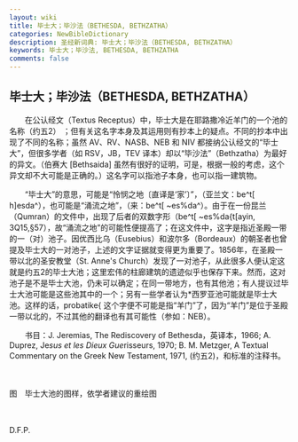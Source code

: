```yaml
---
layout: wiki
title: 毕士大；毕沙法（BETHESDA, BETHZATHA）
categories: NewBibleDictionary
description: 圣经新词典: 毕士大；毕沙法（BETHESDA, BETHZATHA）
keywords: 毕士大；毕沙法, BETHESDA, BETHZATHA
comments: false
---
```


## 毕士大；毕沙法（BETHESDA, BETHZATHA）

　　在公认经文（Textus Receptus）中，毕士大是在耶路撒冷近羊门的一个池的名称（约五2） ；但有关这名字本身及其运用则有抄本上的疑点。不同的抄本中出现了不同的名称；虽然 AV、RV、NASB、NEB 和 NIV 都接纳公认经文的“毕士大”，但很多学者（如 RSV，JB，TEV 译本）却以“毕沙法”（Bethzatha）为最好的异文。（伯赛大 [Bethsaida] 虽然有很好的证明，可是，根据一般的考虑，这个异文却不大可能是正确的。）这名字可以指池子本身，也可以指一建筑物。

　　“毕士大”的意思，可能是“怜悯之地〔直译是‘家’〕”，（亚兰文：be^t[ h]esda^），也可能是“涌流之地”，（来：be^t[ ~es%da^）。由于在一份昆兰（Qumran）的文件中，出现了后者的双数字形（be^t[ ~es%da{t[ayin, 3Q15,§57），故“涌流之地”的可能性便提高了；在这文件中，这字是指近圣殿一带的一（对）池子。因优西比乌（Eusebius）和波尔多（Bordeaux）的朝圣者也曾提及毕士大的一对池子，上述的文字证据就变得更为重要了。1856年，在圣殿一带以北的圣安教堂（St. Anne's Church）发现了一对池子，从此很多人便认定这就是约五2的毕士大池；这里宏伟的柱廊建筑的遗迹似乎也保存下来。然而，这对池子是不是毕士大池，仍未可以确定；在同一带地方，也有其他池；有人提议过毕士大池可能是这些池其中的一个；另有一些学者认为*西罗亚池可能就是毕士大池。这样的话，probatike{ 这个字便不可能是指“羊门”了，因为“羊门”是位于圣殿一带以北的，不过其他的翻译也有其可能性（参如：NEB）。

　　书目：J. Jeremias, The Rediscovery of Bethesda，英译本，1966; A. Duprez, Je*sus et les Dieux Gue*risseurs, 1970; B. M. Metzger, A Textual Commentary on the Greek New Testament, 1971, (约五2)，和标准的注释书。

　









图　毕士大池的图样，依学者建议的重绘图

　

D.F.P.







